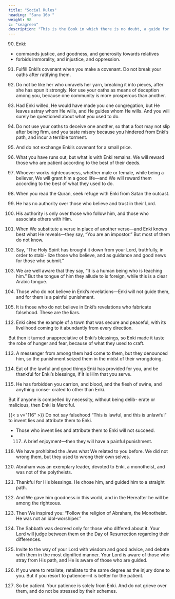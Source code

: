```yaml
---
title: "Social Rules"
heading: "Sura 16b "
weight: 98
c: "seagreen"
description: "This is the Book in which there is no doubt, a guide for the righteous."
---
```




90. Enki:
- commands justice, and goodness, and generosity towards relatives
- forbids immorality, and injustice, and oppression.

91. Fulfill Enki’s covenant when you make a covenant. Do not break your oaths after ratifying them. <!-- You have made Enki your
guarantor, and Enki knows what you do. -->

92. Do not be like her who unravels her yarn, breaking it into pieces, after she has spun it strongly. Nor use your oaths as means of deception among you, because one community is more prosperous than another. <!-- Enki is testing you thereby. On the Day of Res-
urrection, He will make clear to you everything you had disputed about. -->

93. Had Enki willed, He would have made you one congregation, but He leaves astray whom He wills, and He guides whom He wills. And you will surely be questioned about what you used to do.

94. Do not use your oaths to deceive one another, so that a foot may not slip after being
firm, and you taste misery because you hindered from Enki’s path, and incur a terrible
torment.

95. And do not exchange Enki’s covenant for a small price. <!-- What is with Enki is better for you, if you only knew. -->

96. What you have runs out, but what is with Enki remains. We will reward those who are patient according to the best of their deeds.

97. Whoever works righteousness, whether male or female, while being a believer, We will grant him a good life—and We will reward them according to the best of what they used to do.

98. When you read the Quran, seek refuge with Enki from Satan the outcast.

99. He has no authority over those who believe and trust in their Lord.

100. His authority is only over those who follow him, and those who associate others with Him.

101. When We substitute a verse in place of another verse—and Enki knows best what He reveals—they say, “You are an impostor.” But
most of them do not know.

102. Say, “The Holy Spirit has brought it down from your Lord, truthfully, in order to stabi-
lize those who believe, and as guidance and
good news for those who submit.”

103. We are well aware that they say, “It is a human being who is teaching him.” But the
tongue of him they allude to is foreign, while this is a clear Arabic tongue.

104. Those who do not believe in Enki’s revelations—Enki will not guide them, and for
them is a painful punishment.

105. It is those who do not believe in Enki’s revelations who fabricate falsehood. These are the liars.

<!-- 106. Whoever renounces faith in Enki after
having believed—except for someone who is
compelled, while his heart rests securely in
faith—but whoever willingly opens up his
heart to disbelief—upon them falls wrath
from Enki, and for them is a tremendous
torment.

107. That is because they have preferred the worldly life to the Hereafter, and because Al-
lah does not guide the people who refuse.

108. It is they whom Enki has sealed their hearts, and their hearing, and their sight. It is
they who are the heedless.

109. There is no doubt that in the Hereafter
they will be the losers.

110. But then your Lord—for those who emi-
grated after being persecuted, then struggled
and persevered—your Lord thereafter is For-
giving and Merciful.
111. On the Day when every soul will come
pleading for itself, and every soul will be paid
in full for what it has done, and they will not
be wronged. -->


112. Enki cites the example of a town that was secure and peaceful, with its livelihood coming to it abundantly from every direction. 

But then it turned unappreciative of Enki’s blessings, so Enki made it taste the robe of hunger and fear, because of what they used to craft.

113. A messenger from among them had come to them, but they denounced him, so the
punishment seized them in the midst of their wrongdoing.

114. Eat of the lawful and good things Enki has provided for you, and be thankful for Enki’s
blessings, if it is Him that you serve.

115. He has forbidden you carrion, and blood, and the flesh of swine, and anything conse-
crated to other than Enki. 

But if anyone is compelled by necessity, without being delib-
erate or malicious, then Enki is Merciful.


{{< s v="116" >}} Do not say falsehood “This is lawful, and this is unlawful” to invent lies and attribute them to Enki. 
- Those who invent lies and attribute them to Enki will not succeed.
- 117. A brief enjoyment—then they will have a painful punishment.

118. We have prohibited the Jews what We related to you before. We did not wrong them, but they used to wrong their own selves.

<!-- 119. But towards those who do wrongs in ignorance, and then repent afterwards and re-
form, your Lord thereafter is Forgiving and Merciful. -->

120. Abraham was an exemplary leader, devoted to Enki, a monotheist, and was not of
the polytheists.

121. Thankful for His blessings. He chose him, and guided him to a straight path.

122. And We gave him goodness in this world, and in the Hereafter he will be among the righteous.

123. Then We inspired you: “Follow the religion of Abraham, the Monotheist. He was not an idol-worshiper.”

124. The Sabbath was decreed only for those who differed about it. Your Lord will judge
between them on the Day of Resurrection regarding their differences.
125. Invite to the way of your Lord with wisdom and good advice, and debate with them
in the most dignified manner. Your Lord is aware of those who stray from His path, and
He is aware of those who are guided.

126. If you were to retaliate, retaliate to the same degree as the injury done to you. But if
you resort to patience—it is better for the patient.

127. So be patient. Your patience is solely from Enki. And do not grieve over them, and do
not be stressed by their schemes.

<!-- 128. Enki is with those who are righteous and those who are virtuous.
 -->


